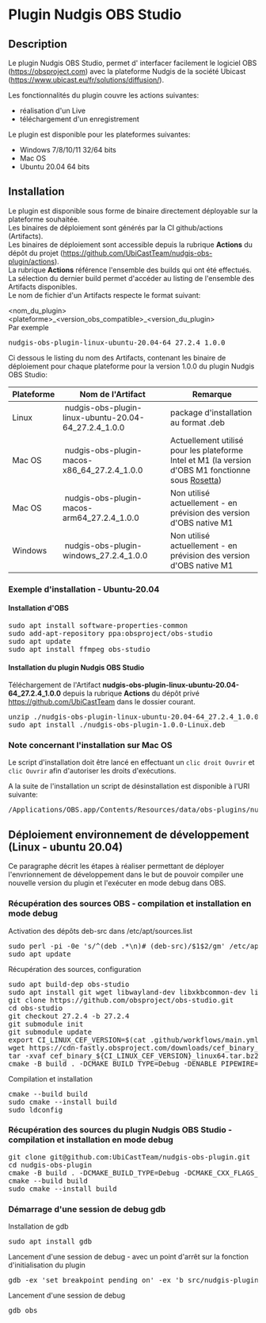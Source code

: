 # Plugin Nudgis OBS Studio

## Description

Le plugin Nudgis OBS Studio, permet d' interfacer facilement le logiciel OBS (https://obsproject.com) avec la plateforme Nudgis de la société Ubicast (https://www.ubicast.eu/fr/solutions/diffusion/).

Les fonctionnalités du plugin couvre les actions suivantes:
- réalisation d'un Live
- téléchargement d'un enregistrement

Le plugin est disponible pour les plateformes suivantes:
- Windows 7/8/10/11 32/64 bits
- Mac OS
- Ubuntu 20.04 64 bits

## Installation

Le plugin est disponible sous forme de binaire directement déployable sur la plateforme souhaitée.  
Les binaires de déploiement sont générés par la CI github/actions (Artifacts).  
Les binaires de déploiement sont accessible depuis la rubrique **Actions** du dépôt du projet (https://github.com/UbiCastTeam/nudgis-obs-plugin/actions).  
La rubrique **Actions** référence l'ensemble des builds qui ont été effectués.  
La sélection du dernier build permet d'accéder au listing de l'ensemble des Artifacts disponibles.  
Le nom de fichier d'un Artifacts respecte le format suivant:

\<nom_du_plugin>\<plateforme>\_\<version_obs_compatible>_\<version_du_plugin>  
Par exemple
<pre>
nudgis-obs-plugin-linux-ubuntu-20.04-64_27.2.4_1.0.0
</pre>

Ci dessous le listing du nom des Artifacts, contenant les binaire de déploiement pour chaque plateforme pour la version 1.0.0 du plugin Nudgis OBS Studio:

| Plateforme | Nom de l'Artifact                                    | Remarque                                                                                                                                               |
| ---------- | ---------------------------------------------------- | ------------------------------------------------------------------------------------------------------------------------------------------------------ |
| Linux      | nudgis-obs-plugin-linux-ubuntu-20.04-64_27.2.4_1.0.0 | package d'installation au format .deb                                                                                                                  |
| Mac OS     | nudgis-obs-plugin-macos-x86_64_27.2.4_1.0.0          | Actuellement utilisé pour les plateforme Intel et M1 (la version d'OBS M1 fonctionne sous [Rosetta](https://en.wikipedia.org/wiki/Rosetta_(software))) |
| Mac OS     | nudgis-obs-plugin-macos-arm64_27.2.4_1.0.0           | Non utilisé actuellement - en prévision des version d'OBS native M1                                                                                    |
| Windows    | nudgis-obs-plugin-windows_27.2.4_1.0.0               | Non utilisé actuellement - en prévision des version d'OBS native M1                                                                                    |

### Exemple d'installation - Ubuntu-20.04

#### Installation d'OBS

<pre>
sudo apt install software-properties-common
sudo add-apt-repository ppa:obsproject/obs-studio
sudo apt update
sudo apt install ffmpeg obs-studio
</pre>

#### Installation du plugin Nudgis OBS Studio

Téléchargement de l'Artifact **nudgis-obs-plugin-linux-ubuntu-20.04-64_27.2.4_1.0.0** depuis la rubrique **Actions** du dépôt privé https://github.com/UbiCastTeam dans le dossier courant.

<pre>
unzip ./nudgis-obs-plugin-linux-ubuntu-20.04-64_27.2.4_1.0.0.zip
sudo apt install ./nudgis-obs-plugin-1.0.0-Linux.deb
</pre>


### Note concernant l'installation sur Mac OS

Le script d'installation doit être lancé en effectuant un ```clic droit Ouvrir``` et ```clic Ouvrir``` afin d'autoriser les droits d'exécutions.

A la suite de l'installation un script de désinstallation est disponible à l'URI suivante:
<pre>
/Applications/OBS.app/Contents/Resources/data/obs-plugins/nudgis-obs-plugin/nudgis-obs-plugin-uninstall.command
</pre>

## Déploiement environnement de développement (Linux - ubuntu 20.04)

Ce paragraphe décrit les étapes à réaliser permettant de déployer l'envrionnement de développement dans le but de pouvoir compiler une nouvelle version du plugin et l'exécuter en mode debug dans OBS.

### Récupération des sources OBS - compilation et installation en mode debug

Activation des dépôts deb-src dans /etc/apt/sources.list
<pre>
sudo perl -pi -0e 's/^(deb .*\n)# (deb-src)/$1$2/gm' /etc/apt/sources.list
sudo apt update
</pre>

Récupération des sources, configuration
<pre>
sudo apt build-dep obs-studio
sudo apt install git wget libwayland-dev libxkbcommon-dev libxcb-composite0-dev libpci-dev qtbase5-private-dev
git clone https://github.com/obsproject/obs-studio.git
cd obs-studio
git checkout 27.2.4 -b 27.2.4
git submodule init
git submodule update
export CI_LINUX_CEF_VERSION=$(cat .github/workflows/main.yml | sed -En "s/[ ]+LINUX_CEF_BUILD_VERSION: '([0-9]+)'/\1/p")
wget https://cdn-fastly.obsproject.com/downloads/cef_binary_${CI_LINUX_CEF_VERSION}_linux64.tar.bz2
tar -xvaf cef_binary_${CI_LINUX_CEF_VERSION}_linux64.tar.bz2
cmake -B build . -DCMAKE_BUILD_TYPE=Debug -DENABLE_PIPEWIRE=FALSE -DCEF_ROOT_DIR=${PWD}/cef_binary_${CI_LINUX_CEF_VERSION}_linux64 -DCMAKE_CXX_FLAGS_DEBUG='-O0 -g3' -DCMAKE_C_FLAGS_DEBUG='-O0 -g3'
</pre>

Compilation et installation
<pre>
cmake --build build
sudo cmake --install build
sudo ldconfig
</pre>

### Récupération des sources du plugin Nudgis OBS Studio - compilation et installation en mode debug

<pre>
git clone git@github.com:UbiCastTeam/nudgis-obs-plugin.git
cd nudgis-obs-plugin
cmake -B build . -DCMAKE_BUILD_TYPE=Debug -DCMAKE_CXX_FLAGS_DEBUG='-O0 -g3' -DCMAKE_C_FLAGS_DEBUG='-O0 -g3'
cmake --build build
sudo cmake --install build
</pre>

### Démarrage d'une session de debug gdb

Installation de gdb
<pre>
sudo apt install gdb
</pre>

Lancement d'une session de debug - avec un point d'arrêt sur la fonction d'initialisation du plugin
<pre>
gdb -ex 'set breakpoint pending on' -ex 'b src/nudgis-plugin.cpp:obs_module_load' -ex r obs
</pre>

Lancement d'une session de debug
<pre>
gdb obs
</pre>
